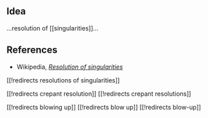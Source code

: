 
## Idea

...resolution of [[singularities]]...

## References

* Wikipedia, _[Resolution of singularities](https://en.wikipedia.org/wiki/Resolution_of_singularities)_


[[!redirects resolutions of singularities]]

[[!redirects crepant resolution]]
[[!redirects crepant resolutions]]

[[!redirects blowing up]]
[[!redirects blow up]]
[[!redirects blow-up]]
